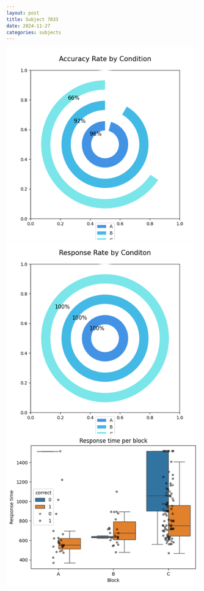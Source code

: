 ```yaml
---
layout: post
title: Subject 7033
date: 2024-11-27
categories: subjects
---
```


![](data/7033/run-12/7033_accuracy_rate.png)
![](data/7033/run-12/7033_response_rate.png)
![](data/7033/run-12/7033_rt.png)
